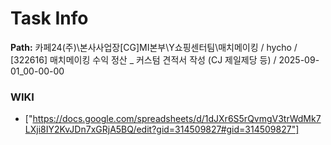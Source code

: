 # Task Info

**Path:** 카페24(주)\본사사업장\[CG]MI본부\Y쇼핑센터팀\매치메이킹 / hycho / [322616] 매치메이킹 수익 정산 _ 커스텀 견적서 작성 (CJ 제일제당 등) / 2025-09-01_00-00-00

### WIKI
- ["https://docs.google.com/spreadsheets/d/1dJXr6S5rQvmgV3trWdMk7LXji8IY2KvJDn7xGRjA5BQ/edit?gid=314509827#gid=314509827"]

